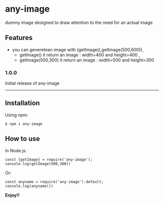 # any-image
dummy image designed to draw attention to the need for an actual image

## Features

* you can generetean image with (getImage(),getImage(500,600)),
    * getImage() it return an image : width=400 and height=400 ,
    * getImage(500,300) it return an image :  width=500 and height=300



### 1.0.0

Initial release of any-image

---

## Installation

Using npm:
```shell
$ npm i any-image
```


## How to use

In Node.js:
```shell
const {getImage} = require('any-image');
console.log(getImage(500,300))
```
Or:
```shell
const anyname = require('any-image').default;
console.log(anyname())
```


**Enjoy!!**

